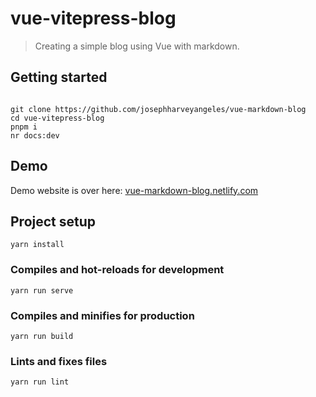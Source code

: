 # vue-vitepress-blog
> Creating a simple blog using Vue with markdown.

## Getting started
```

git clone https://github.com/josephharveyangeles/vue-markdown-blog
cd vue-vitepress-blog
pnpm i
nr docs:dev
```


## Demo
Demo website is over here: [vue-markdown-blog.netlify.com](https://vue-markdown-blog.netlify.com/)

## Project setup
```
yarn install
```

### Compiles and hot-reloads for development
```
yarn run serve
```

### Compiles and minifies for production
```
yarn run build
```

### Lints and fixes files
```
yarn run lint
```

